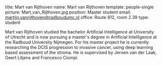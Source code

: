 title: Mart van Rijthoven
name: Mart van Rijthoven
template: people-single
picture: Mart_van_Rijthoven.jpg
position: Master student
email: martijn.vanrijthoven@radboudumc.nl
office: Route 812, room 2.39
type: student

Mart van Rijthoven studied the bachelor Artificial Intelligence at University of Utrecht and is now pursuing a master's degree in Artificial Intelligence at the Radboud University Nijmegen. For his master project he is currently researching the DCIS progression to invasive cancer, using deep learning based assessment of the stroma. He is supervised by Jeroen van der Laak, Geert Litjens and Francesco Ciompi.
